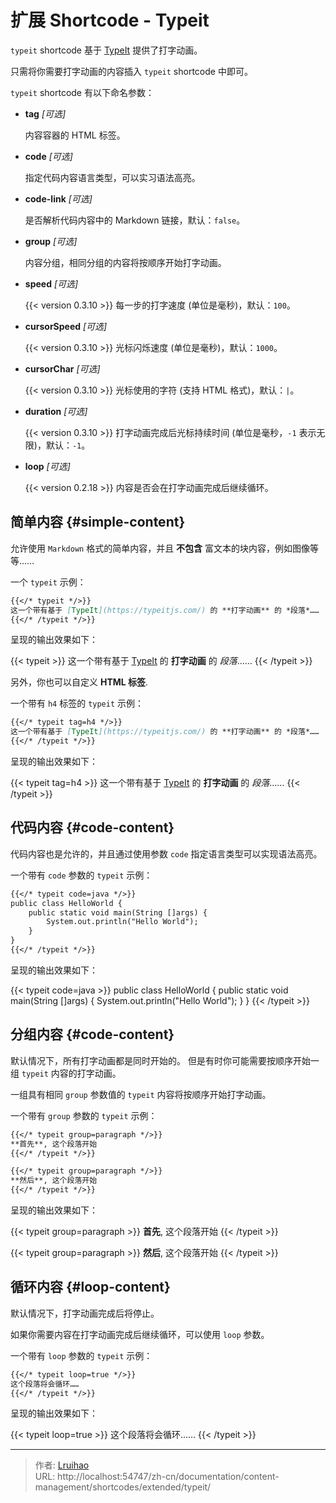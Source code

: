 # 扩展 Shortcode - Typeit


`typeit` shortcode 基于 [TypeIt](https://typeitjs.com/) 提供了打字动画。

<!--more-->

只需将你需要打字动画的内容插入 `typeit` shortcode 中即可。

`typeit` shortcode 有以下命名参数：

- **tag** _[可选]_

    内容容器的 HTML 标签。

- **code** _[可选]_

    指定代码内容语言类型，可以实习语法高亮。

- **code-link** _[可选]_

    是否解析代码内容中的 Markdown 链接，默认：`false`。

- **group** _[可选]_

    内容分组，相同分组的内容将按顺序开始打字动画。

- **speed** _[可选]_

    {{< version 0.3.10 >}} 每一步的打字速度 (单位是毫秒)，默认：`100`。

- **cursorSpeed** _[可选]_

    {{< version 0.3.10 >}} 光标闪烁速度 (单位是毫秒)，默认：`1000`。

- **cursorChar** _[可选]_

    {{< version 0.3.10 >}} 光标使用的字符 (支持 HTML 格式)，默认：`|`。

- **duration** _[可选]_

    {{< version 0.3.10 >}} 打字动画完成后光标持续时间 (单位是毫秒，`-1` 表示无限)，默认：`-1`。

- **loop** _[可选]_

    {{< version 0.2.18 >}} 内容是否会在打字动画完成后继续循环。

## 简单内容 {#simple-content}

允许使用 `Markdown` 格式的简单内容，并且 **不包含** 富文本的块内容，例如图像等等……

一个 `typeit` 示例：

```markdown
{{</* typeit */>}}
这一个带有基于 [TypeIt](https://typeitjs.com/) 的 **打字动画** 的 *段落*……
{{</* /typeit */>}}
```

呈现的输出效果如下：

{{< typeit >}}
这一个带有基于 [TypeIt](https://typeitjs.com/) 的 **打字动画** 的 _段落_……
{{< /typeit >}}

另外，你也可以自定义 **HTML 标签**.

一个带有 `h4` 标签的 `typeit` 示例：

```markdown
{{</* typeit tag=h4 */>}}
这一个带有基于 [TypeIt](https://typeitjs.com/) 的 **打字动画** 的 *段落*……
{{</* /typeit */>}}
```

呈现的输出效果如下：

{{< typeit tag=h4 >}}
这一个带有基于 [TypeIt](https://typeitjs.com/) 的 **打字动画** 的 _段落_……
{{< /typeit >}}

## 代码内容 {#code-content}

代码内容也是允许的，并且通过使用参数 `code` 指定语言类型可以实现语法高亮。

一个带有 `code` 参数的 `typeit` 示例：

```markdown
{{</* typeit code=java */>}}
public class HelloWorld {
    public static void main(String []args) {
        System.out.println("Hello World");
    }
}
{{</* /typeit */>}}
```

呈现的输出效果如下：

{{< typeit code=java >}}
public class HelloWorld {
    public static void main(String []args) {
        System.out.println("Hello World");
    }
}
{{< /typeit >}}

## 分组内容 {#code-content}

默认情况下，所有打字动画都是同时开始的。
但是有时你可能需要按顺序开始一组 `typeit` 内容的打字动画。

一组具有相同 `group` 参数值的 `typeit` 内容将按顺序开始打字动画。

一个带有 `group` 参数的 `typeit` 示例：

```markdown
{{</* typeit group=paragraph */>}}
**首先**, 这个段落开始
{{</* /typeit */>}}

{{</* typeit group=paragraph */>}}
**然后**, 这个段落开始
{{</* /typeit */>}}
```

呈现的输出效果如下：

{{< typeit group=paragraph >}}
**首先**, 这个段落开始
{{< /typeit >}}

{{< typeit group=paragraph >}}
**然后**, 这个段落开始
{{< /typeit >}}

## 循环内容 {#loop-content}

默认情况下，打字动画完成后将停止。

如果你需要内容在打字动画完成后继续循环，可以使用 `loop` 参数。

一个带有 `loop` 参数的 `typeit` 示例：

```markdown
{{</* typeit loop=true */>}}
这个段落将会循环……
{{</* /typeit */>}}
```

呈现的输出效果如下：

{{< typeit loop=true >}}
这个段落将会循环……
{{< /typeit >}}


---

> 作者: [Lruihao](https://lruihao.cn)  
> URL: http://localhost:54747/zh-cn/documentation/content-management/shortcodes/extended/typeit/  

